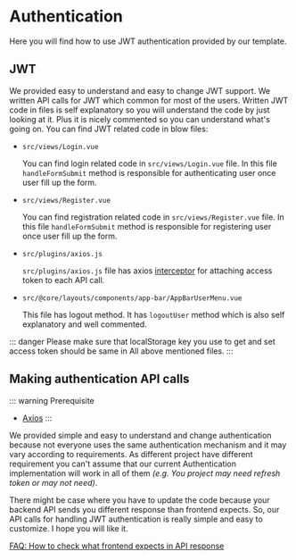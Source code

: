 # Authentication

Here you will find how to use JWT authentication provided by our template.

## JWT

We provided easy to understand and easy to change JWT support. We written API calls for JWT which common for most of the users. Written JWT code in files is self explanatory so you will understand the code by just looking at it. Plus it is nicely commented so you can understand what's going on. You can find JWT related code in blow files:

- `src/views/Login.vue`

  You can find login related code in `src/views/Login.vue` file. In this file `handleFormSubmit` method is responsible for authenticating user once user fill up the form.

- `src/views/Register.vue`

  You can find registration related code in `src/views/Register.vue` file. In this file `handleFormSubmit` method is responsible for registering user once user fill up the form.

- `src/plugins/axios.js`

  `src/plugins/axios.js` file has axios [interceptor](https://github.com/axios/axios#interceptors) for attaching access token to each API call.

- `src/@core/layouts/components/app-bar/AppBarUserMenu.vue`

  This file has logout method. It has `logoutUser` method which is also self explanatory and well commented.

::: danger
Please make sure that localStorage key you use to get and set access token should be same in All above mentioned files.
:::

## Making authentication API calls

::: warning Prerequisite

- [Axios](https://github.com/axios/axios)
  :::

We provided simple and easy to understand and change authentication because not everyone uses the same authentication mechanism and it may vary according to requirements. As different project have different requirement you can't assume that our current Authentication implementation will work in all of them _(e.g. You project may need refresh token or may not need)_.

There might be case where you have to update the code because your backend API sends you different response than frontend expects. So, our API calls for handling JWT authentication is really simple and easy to customize. I hope you will like it.

[FAQ: How to check what frontend expects in API response](/faq/#how-to-check-what-frontend-expects-in-api-response)
